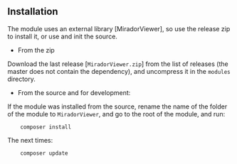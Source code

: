 Installation
------------
The module uses an external library [MiradorViewer], so use the release zip to
install it, or use and init the source.

* From the zip

Download the last release [`MiradorViewer.zip`] from the list of releases (the
master does not contain the dependency), and uncompress it in the `modules`
directory.

* From the source and for development:

If the module was installed from the source, rename the name of the folder of
the module to `MiradorViewer`, and go to the root of the module, and run:

```
    composer install
```

The next times:

```
    composer update
```